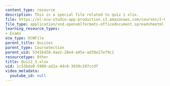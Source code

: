 ```yaml
---
content_type: resource
description: This is a special file related to quiz 1 xlsx.
file: https://ol-ocw-studio-app-production.s3.amazonaws.com/courses/2-627-fundamentals-of-photovoltaics-fall-2013/1c53bda05989ad1a4dc83939c197ccdf_Quiz2_3.xlsx
file_type: application/vnd.openxmlformats-officedocument.spreadsheetml.sheet
learning_resource_types:
- Exams
ocw_type: OCWFile
parent_title: Quizzes
parent_type: CourseSection
parent_uid: 5341b458-4ae2-28e4-a45e-ad39e27ef9c1
resourcetype: Other
title: Quiz2_3.xlsx
uid: 1c53bda0-5989-ad1a-4dc8-3939c197ccdf
video_metadata:
  youtube_id: null
---
```

